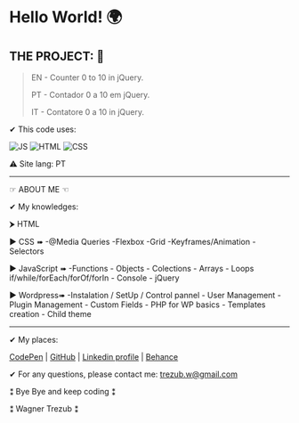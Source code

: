 # Hello World! 🌍

## THE PROJECT: 📑

> EN - Counter 0 to 10 in jQuery.
>
> PT - Contador 0 a 10 em jQuery.
>
> IT - Contatore 0 a 10 in jQuery.

✔ This code uses:

![JS](https://img.shields.io/badge/JavaScript-F7DF1E?style=plastic&logo=javascript&logoColor=FFFFFF) ![HTML](https://img.shields.io/badge/-HTML-E34F26?style=plastic&logo=html5&logoColor=FFFFFF) ![CSS](https://img.shields.io/badge/-CSS-1572B6?style=plastic&logo=css3&logoColor=FFFFFF)

⚠ Site lang: PT

---

☞ ABOUT ME ☜

✔ My knowledges:

⮞ HTML

▶ CSS ➠ -@Media Queries -Flexbox -Grid -Keyframes/Animation -Selectors

▶ JavaScript ➠ -Functions - Objects - Colections - Arrays - Loops if/while/forEach/forOf/forIn - Console - jQuery

▶ Wordpress➠ -Instalation / SetUp / Control pannel - User Management - Plugin Management - Custom Fields - PHP for WP basics - Templates creation - Child theme

---

✔ My places:

[CodePen](https://codepen.io/Wagner3UB) | [GitHub](https://github.com/Wagner3UB/) | [Linkedin profile](https://www.linkedin.com/in/wagner-trezub/) | [Behance](https://www.behance.net/trezub/)

✔ For any questions, please contact me: <trezub.w@gmail.com>

⁑ Bye Bye and keep coding ⁑

⁑ Wagner Trezub ⁑
